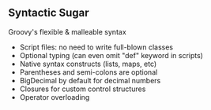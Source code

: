 ## Syntactic Sugar

Groovy's flexible & malleable syntax

* Script files: no need to write full-blown classes
* Optional typing (can even omit "def" keyword in scripts)
* Native syntax constructs (lists, maps, etc)
* Parentheses and semi-colons are optional
* BigDecimal by default for decimal numbers
* Closures for custom control structures
* Operator overloading
